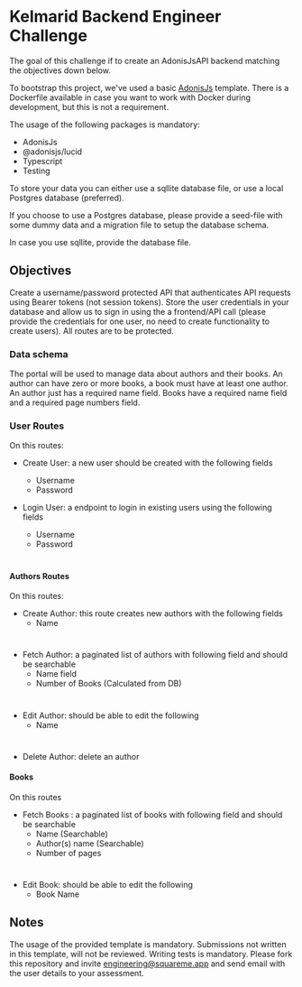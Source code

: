 
#  Kelmarid Backend Engineer Challenge

  

The goal of this challenge if to create an AdonisJsAPI backend matching the objectives down below.

  

To bootstrap this project, we've used a basic [AdonisJs](https://docs.adonisjs.com/guides/introduction) template. There is a Dockerfile available in case you want to work with Docker during development, but this is not a requirement.

  

The usage of the following packages is mandatory:

- AdonisJs 
- @adonisjs/lucid
- Typescript
- Testing

To store your data you can either use a sqllite database file, or use a local Postgres database (preferred).

  

If you choose to use a Postgres database, please provide a seed-file with some dummy data and a migration file to setup the database schema.

  

In case you use sqllite, provide the database file.

  

## Objectives

  

Create a username/password protected API that authenticates API requests using Bearer tokens (not session tokens). Store the user credentials in your database and allow us to sign in using the a frontend/API call (please provide the credentials for one user, no need to create functionality to create users). All routes are to be protected.

  

### Data schema

  

The portal will be used to manage data about authors and their books. An author can have zero or more books, a book must have at least one author. An author just has a required name field. Books have a required name field and a required page numbers field.

### User Routes
 On this routes:
  - Create User: a new user should be created with the following fields
     - Username
     - Password

  - Login User: a endpoint to login in existing users using the following fields
    - Username
    - Password

# 
#### Authors Routes

On this routes:
 - Create Author: this route creates new authors with the following fields
   - Name  

# 
 - Fetch Author:  a paginated list of authors with following field and should be searchable
    - Name field
    - Number of Books (Calculated from DB)
#
 - Edit Author: should be able to edit the following
    - Name
#
  - Delete Author: delete an author 

  

#### Books

On this routes

- Fetch Books :  a paginated list of books with following field and should be searchable
    - Name (Searchable)
    -  Author(s) name (Searchable)
	-  Number of pages

#

 - Edit Book: should be able to edit the following
	- Book Name

  

## Notes

The usage of the provided template is mandatory. Submissions not written in this template, will not be reviewed. Writing tests is mandatory. Please fork this repository and invite engineering@squareme.app and send email with the user details to your assessment. 